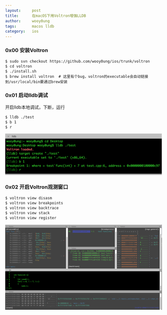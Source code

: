 ```yaml
---
layout:     post
title:      在macOS下用Voltron增强LLDB
author:     wooy0ung
tags: 		macos lldb
category:  	ios
---
```


### 0x00 安装Voltron

```
$ sudo svn checkout https://github.com/wooy0ung/ios/trunk/voltron
$ cd voltron
$ ./install.sh
$ brew install voltron	# 这里有个bug，voltron的executable会自动链接到/usr/local/bin要通过brew安装
```
<!-- more -->


### 0x01 启动lldb调试

开启lldb本地调试，下断，运行

```
$ lldb ./test
$ b 1
$ r
```

![](/assets/img/ios/2017-06-21-macos-voltron-lldb/0x00.png)


### 0x02 开启Voltron观测窗口

```
$ voltron view disasm
$ voltron view breakpoints
$ voltron view backtrace
$ voltron view stack
$ voltron view register
```

![](/assets/img/ios/2017-06-21-macos-voltron-lldb/0x01.png)